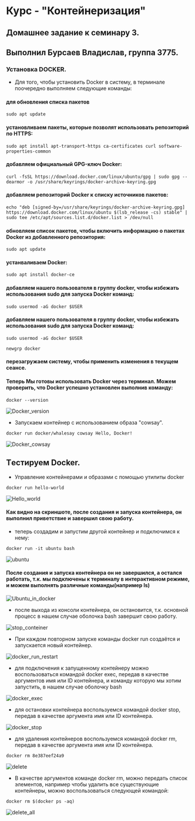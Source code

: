 # Курс - "Контейнеризация"
## Домашнее задание к семинару 3.
## Выполнил Бурсаев Владислав, группа 3775.


### Установка DOCKER.

* Для того, чтобы установить Docker в систему, в терминале поочередно выполняем следующие команды:

#### для обновления списка пакетов

``` sudo apt update ```

#### установливаем пакеты, которые позволят использовать репозиторий по HTTPS:

``` sudo apt install apt-transport-https ca-certificates curl software-properties-common ```

#### добавляем официальный GPG-ключ Docker:

``` curl -fsSL https://download.docker.com/linux/ubuntu/gpg | sudo gpg --dearmor -o /usr/share/keyrings/docker-archive-keyring.gpg ```

#### добавляем репозиторий Docker к списку источников пакетов:

``` echo "deb [signed-by=/usr/share/keyrings/docker-archive-keyring.gpg] https://download.docker.com/linux/ubuntu $(lsb_release -cs) stable" | sudo tee /etc/apt/sources.list.d/docker.list > /dev/null ```

#### обновляем список пакетов, чтобы включить информацию о пакетах Docker из добавленного репозитория:

``` sudo apt update  ```

#### устанваливаем Docker:

``` sudo apt install docker-ce  ```

#### добавляем нашего пользователя в группу docker, чтобы избежать использования sudo для запуска Docker команд:

``` sudo usermod -aG docker $USER  ```

#### добавляем нашего пользователя в группу docker, чтобы избежать использования sudo для запуска Docker команд:

``` sudo usermod -aG docker $USER  ```

``` newgrp docker  ```

#### перезагружаем систему, чтобы применить изменения в текущем сеансе.

#### Теперь Мы готовы использовать Docker через терминал. Можем проверить, что Docker успешно установлен выполнив команду:

``` docker --version   ```

![Docker_version](/Homework_3/Source/docker_version.png)

* Запускаем контейнер с использованием образа "cowsay".

``` docker run docker/whalesay cowsay Hello, Docker! ```

![Docker_cowsay](/Homework_3/Source/docker_cowsay.png)

## Tестируем Docker.

* Управление контейнерами и образами с помощью утилиты docker

``` docker run hello-world ```

![Hello_world](/Homework_3/Source/hello_world.png)

#### Как видно на скриншоте, после создания и запуска контейнера, он выполнил приветствие и завершил свою работу.

* теперь создадим и запустим другой контейнер и подключимся к нему:

``` docker run -it ubuntu bash ```

![ubuntu](/Homework_3/Source/ubuntu.png)

#### После создания и запуска контейнера он не завершился, а остался работать, т.к. мы подключены к терминалу в интерактивном режиме, и можем выполнять различные команды(например ls)

![Ubuntu_in_docker](/Homework_3/Source/ubuntu_in_docker.png)

* после выхода из консоли контейнера, он остановится, т.к. основной процесс в нашем случае оболочка bash завершит свою работу.

![stop_conteiner](/Homework_3/Source/stop_ubuntu_conteiner.png)

* При каждом повторном запуске команды docker run создаётся и запускается новый контейнер.

![docker_run_restart](/Homework_3/Source/docker_run_restart.png)

* для подключения к запущенному контейнеру можно воспользоваться командой docker exec, передав в качестве аргументов имя или ID контейнера, и команду которую мы хотим запустить, в нашем случае оболочку bash

![docker_exec](/Homework_3/Source/starting_an_existing_container.png)

* для остановки контейнера воспользуемся командой docker stop, передав в качестве аргумента имя или ID контейнера.

![docker_stop](/Homework_3/Source/docker_stop.png)

* для удаления контейнеров воспользуемся командой docker rm, передав в качестве аргумента имя или ID контейнера.

``` docker rm 8e387eef24a9 ```

![delete](/Homework_3/Source/delete.png)


* В качестве аргументов команде docker rm, можно передать список элементов, например чтобы удалить все существующие контейнеры, можно воспользоваться следующей командой:

``` docker rm $(docker ps -aq) ```

![delete_all](/Homework_3/Source/delete_all_container.png)



